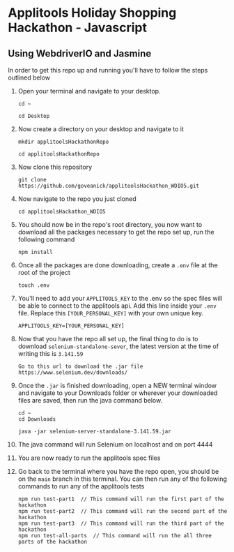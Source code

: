 # Applitools Holiday Shopping Hackathon - Javascript

## Using WebdriverIO and Jasmine

In order to get this repo up and running you'll have to follow the steps outlined below

1. Open your terminal and navigate to your desktop. 
    ```
    cd ~

    cd Desktop
    ``` 
2. Now create a directory on your desktop and navigate to it
    ```
    mkdir applitoolsHackathonRepo

    cd applitoolsHackathonRepo
    ```
3. Now clone this repository
    ```
    git clone https://github.com/goveanick/applitoolsHackathon_WDIO5.git
    ```
4. Now navigate to the repo you just cloned
    ```
    cd applitoolsHackathon_WDIO5
    ```
5. You should now be in the repo's root directory, you now want to download all the packages necessary to get the repo set up, run the following command
    ```
    npm install
    ```
6. Once all the packages are done downloading, create a `.env` file at the root of the project
    ```
    touch .env
    ```
7. You'll need to add your `APPLITOOLS_KEY` to the .env so the spec files will be able to connect to the applitools api. Add this line inside your `.env` file. Replace this `[YOUR_PERSONAL_KEY]` with your own unique key.
    ```
    APPLITOOLS_KEY=[YOUR_PERSONAL_KEY]
    ```
8. Now that you have the repo all set up, the final thing to do is to download `selenium-standalone-sever`, the latest version at the time of writing this is `3.141.59`
    ```
    Go to this url to download the .jar file
    https://www.selenium.dev/downloads/
    ```
9. Once the `.jar` is finished downloading, open a NEW terminal window and navigate to your Downloads folder or wherever your downloaded files are saved, then run the java command below.
    ```
    cd ~
    cd Downloads

    java -jar selenium-server-standalone-3.141.59.jar
    ```
10. The java command will run Selenium on localhost and on port 4444

11. You are now ready to run the applitools spec files

12. Go back to the terminal where you have the repo open, you should be on the `main` branch in this terminal. You can then run any of the following commands to run any of the applitools tests
    ```
    npm run test-part1  // This command will run the first part of the hackathon
    npm run test-part2  // This command will run the second part of the hackathon
    npm run test-part3  // This command will run the third part of the hackathon
    npm run test-all-parts  // This command will run the all three parts of the hackathon
    ```
